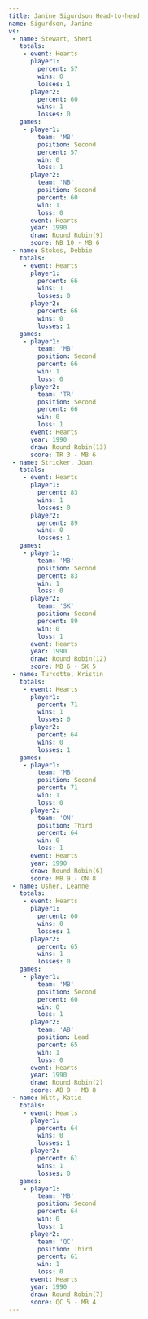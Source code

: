 ```yaml
---
title: Janine Sigurdson Head-to-head
name: Sigurdson, Janine
vs:
 - name: Stewart, Sheri
   totals:
    - event: Hearts
      player1:
        percent: 57
        wins: 0
        losses: 1
      player2:
        percent: 60
        wins: 1
        losses: 0
   games:
    - player1:
        team: 'MB'
        position: Second
        percent: 57
        win: 0
        loss: 1
      player2:
        team: 'NB'
        position: Second
        percent: 60
        win: 1
        loss: 0
      event: Hearts
      year: 1990
      draw: Round Robin(9)
      score: NB 10 - MB 6
 - name: Stokes, Debbie
   totals:
    - event: Hearts
      player1:
        percent: 66
        wins: 1
        losses: 0
      player2:
        percent: 66
        wins: 0
        losses: 1
   games:
    - player1:
        team: 'MB'
        position: Second
        percent: 66
        win: 1
        loss: 0
      player2:
        team: 'TR'
        position: Second
        percent: 66
        win: 0
        loss: 1
      event: Hearts
      year: 1990
      draw: Round Robin(13)
      score: TR 3 - MB 6
 - name: Stricker, Joan
   totals:
    - event: Hearts
      player1:
        percent: 83
        wins: 1
        losses: 0
      player2:
        percent: 89
        wins: 0
        losses: 1
   games:
    - player1:
        team: 'MB'
        position: Second
        percent: 83
        win: 1
        loss: 0
      player2:
        team: 'SK'
        position: Second
        percent: 89
        win: 0
        loss: 1
      event: Hearts
      year: 1990
      draw: Round Robin(12)
      score: MB 6 - SK 5
 - name: Turcotte, Kristin
   totals:
    - event: Hearts
      player1:
        percent: 71
        wins: 1
        losses: 0
      player2:
        percent: 64
        wins: 0
        losses: 1
   games:
    - player1:
        team: 'MB'
        position: Second
        percent: 71
        win: 1
        loss: 0
      player2:
        team: 'ON'
        position: Third
        percent: 64
        win: 0
        loss: 1
      event: Hearts
      year: 1990
      draw: Round Robin(6)
      score: MB 9 - ON 8
 - name: Usher, Leanne
   totals:
    - event: Hearts
      player1:
        percent: 60
        wins: 0
        losses: 1
      player2:
        percent: 65
        wins: 1
        losses: 0
   games:
    - player1:
        team: 'MB'
        position: Second
        percent: 60
        win: 0
        loss: 1
      player2:
        team: 'AB'
        position: Lead
        percent: 65
        win: 1
        loss: 0
      event: Hearts
      year: 1990
      draw: Round Robin(2)
      score: AB 9 - MB 8
 - name: Witt, Katie
   totals:
    - event: Hearts
      player1:
        percent: 64
        wins: 0
        losses: 1
      player2:
        percent: 61
        wins: 1
        losses: 0
   games:
    - player1:
        team: 'MB'
        position: Second
        percent: 64
        win: 0
        loss: 1
      player2:
        team: 'QC'
        position: Third
        percent: 61
        win: 1
        loss: 0
      event: Hearts
      year: 1990
      draw: Round Robin(7)
      score: QC 5 - MB 4
---
```

